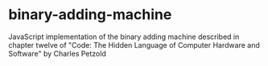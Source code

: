 # binary-adding-machine
JavaScript implementation of the binary adding machine described in chapter twelve of "Code: The Hidden Language of Computer Hardware and Software" by Charles Petzold
